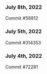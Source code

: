 ### July 8th, 2022

Commit #58812

### July 5th, 2022

Commit #314353


### July 4th, 2022

Commit #72281
